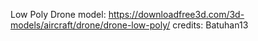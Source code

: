 Low Poly Drone model: https://downloadfree3d.com/3d-models/aircraft/drone/drone-low-poly/
credits: Batuhan13